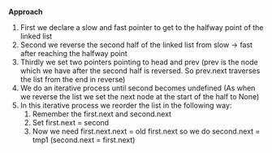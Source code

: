 **Approach**


1. First we declare a slow and fast pointer to get to the halfway point of the linked list
2. Second we reverse the second half of the linked list from slow -> fast after reaching the halfway point
3. Thirdly we set two pointers pointing to head and prev (prev is the node which we have after the second half is reversed. So prev.next traverses the list from the end in reverse)
4. We do an iterative process until second becomes undefined (As when we reverse the list we set the next node at the start of the half to None)
5. In this iterative process we reorder the list in the following way:
    1. Remember the first.next and second.next
    2. Set first.next = second
    3. Now we need first.next.next  = old first.next so we do second.next = tmp1 (second.next = first.next)